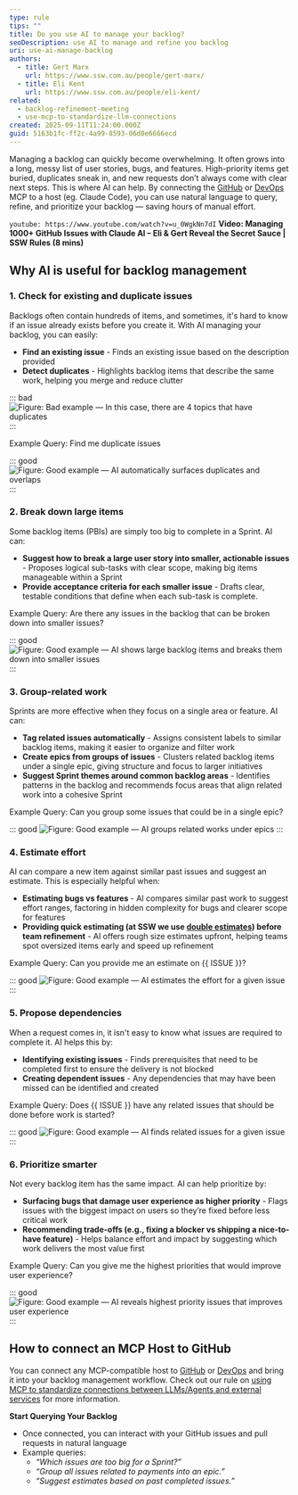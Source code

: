 ```yaml
---
type: rule
tips: ""
title: Do you use AI to manage your backlog?
seoDescription: use AI to manage and refine you backlog
uri: use-ai-manage-backlog
authors:
  - title: Gert Marx
    url: https://www.ssw.com.au/people/gert-marx/
  - title: Eli Kent
    url: https://www.ssw.com.au/people/eli-kent/
related:
  - backlog-refinement-meeting
  - use-mcp-to-standardize-llm-connections
created: 2025-09-11T11:24:00.000Z
guid: 5163b1fc-ff2c-4a99-8593-06d0e6666ecd
---
```

Managing a backlog can quickly become overwhelming. It often grows into a long, messy list of user stories, bugs, and features. High-priority items get buried, duplicates sneak in, and new requests don’t always come with clear next steps. This is where AI can help. By connecting the [GitHub](https://github.com/github/github-mcp-server) or [DevOps](https://github.com/microsoft/azure-devops-mcp) MCP to a host (eg. Claude Code), you can use natural language to query, refine, and prioritize your backlog — saving hours of manual effort.

<!--endintro-->

`youtube: https://www.youtube.com/watch?v=u_0WgkNn7dI`
**Video: Managing 1000+ GitHub Issues with Claude AI – Eli & Gert Reveal the Secret Sauce | SSW Rules (8 mins)**

## Why AI is useful for backlog management

### 1. Check for existing and duplicate issues

Backlogs often contain hundreds of items, and sometimes, it's hard to know if an issue already exists before you create it.
With AI managing your backlog, you can easily:

* **Find an existing issue** - Finds an existing issue based on the description provided
* **Detect duplicates** - Highlights backlog items that describe the same work, helping you merge and reduce clutter

::: bad
![Figure: Bad example — In this case, there are 4 topics that have duplicates](Big-Backlog.gif)
:::

Example Query: Find me duplicate issues  

::: good
![Figure: Good example — AI automatically surfaces duplicates and overlaps](Duplicates-GitHub.png)
:::

### 2. Break down large items

Some backlog items (PBIs) are simply too big to complete in a Sprint. AI can:

* **Suggest how to break a large user story into smaller, actionable issues** - Proposes logical sub-tasks with clear scope, making big items manageable within a Sprint
* **Provide acceptance criteria for each smaller issue** - Drafts clear, testable conditions that define when each sub-task is complete.

Example Query: Are there any issues in the backlog that can be broken down into smaller issues?  

::: good
![Figure: Good example — AI shows large backlog items and breaks them down into smaller issues](Large-Items-GitHub.png)
:::

### 3. Group-related work

Sprints are more effective when they focus on a single area or feature. AI can:

* **Tag related issues automatically** - Assigns consistent labels to similar backlog items, making it easier to organize and filter work
* **Create epics from groups of issues** - Clusters related backlog items under a single epic, giving structure and focus to larger initiatives
* **Suggest Sprint themes around common backlog areas** - Identifies patterns in the backlog and recommends focus areas that align related work into a cohesive Sprint

Example Query: Can you group some issues that could be in a single epic?  

::: good
![Figure: Good example — AI groups related works under epics](Grouping-GitHub.png)
:::

### 4. Estimate effort

AI can compare a new item against similar past issues and suggest an estimate. This is especially helpful when:

* **Estimating bugs vs features** - AI compares similar past work to suggest effort ranges, factoring in hidden complexity for bugs and clearer scope for features
* **Providing quick estimating (at SSW we use [double estimates](http://ssw.com.au/rules/size-pbis-effectively/)) before team refinement** - AI offers rough size estimates upfront, helping teams spot oversized items early and speed up refinement

Example Query: Can you provide me an estimate on {{ ISSUE }}?  

::: good
![Figure: Good example — AI estimates the effort for a given issue](Estimate-GitHub.png)
:::

### 5. Propose dependencies

When a request comes in, it isn't easy to know what issues are required to complete it. AI helps this by:

* **Identifying existing issues** - Finds prerequisites that need to be completed first to ensure the delivery is not blocked
* **Creating dependent issues** - Any dependencies that may have been missed can be identified and created

Example Query: Does {{ ISSUE }} have any related issues that should be done before work is started?  

::: good
![Figure: Good example — AI finds related issues for a given issue](Dependencies-GitHub.png)
:::

### 6. Prioritize smarter

Not every backlog item has the same impact. AI can help prioritize by:  

* **Surfacing bugs that damage user experience as higher priority** - Flags issues with the biggest impact on users so they’re fixed before less critical work  
* **Recommending trade-offs (e.g., fixing a blocker vs shipping a nice-to-have feature)** - Helps balance effort and impact by suggesting which work delivers the most value first  

Example Query: Can you give me the highest priorities that would improve user experience?  

::: good
![Figure: Good example — AI reveals highest priority issues that improves user experience](Prioritize-GitHub.png)
:::

## How to connect an MCP Host to GitHub  

You can connect any MCP-compatible host to [GitHub](https://github.com/github/github-mcp-server) or [DevOps](https://github.com/microsoft/azure-devops-mcp) and bring it into your backlog management workflow. Check out our rule on [using MCP to standardize connections between LLMs/Agents and external services](/use-mcp-to-standardize-llm-connections/) for more information.

**Start Querying Your Backlog**  

* Once connected, you can interact with your GitHub issues and pull requests in natural language  
* Example queries:  
  * *“Which issues are too big for a Sprint?”*  
  * *“Group all issues related to payments into an epic.”*  
  * *“Suggest estimates based on past completed issues.”*
